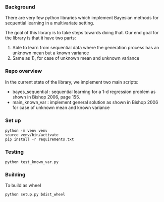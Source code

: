 ### Background

There are very few python libraries which implement Bayesian methods for sequential learning in a multivariate setting. 

The goal of this library is to take steps towards doing that. Our end goal for the library is that it have two parts:
1) Able to learn from sequential data where the generation process has an unknown mean but a known variance
2) Same as 1), for case of unknown mean and unknown variance

### Repo overview

In the current state of the library, we implement two main scripts:

- bayes_sequential : sequential learning for a 1-d regression problem as shown in Bishop 2006, page 155.
- main_known_var : implement general solution as shown in Bishop 2006 for case of unknown mean and known variance

### Set up 

```
python -m venv venv
source venv/bin/activate
pip install -r requirements.txt
```

### Testing

```
python test_known_var.py
```


### Building

To build as wheel
```
python setup.py bdist_wheel
```